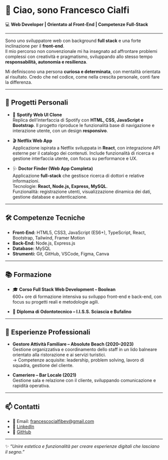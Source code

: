 # 👋 Ciao, sono Francesco Cialfi  
💻 **Web Developer | Orientato al Front-End | Competenze Full-Stack**  

---

Sono uno sviluppatore web con background **full stack** e una forte inclinazione per il **front-end**.  
Il mio percorso non convenzionale mi ha insegnato ad affrontare problemi complessi con creatività e pragmatismo, sviluppando allo stesso tempo **responsabilità, autonomia e resilienza**.  

Mi definiscono una persona **curiosa e determinata**, con mentalità orientata al risultato. Credo che nel codice, come nella crescita personale, conti fare la differenza.  

---

## 🚀 Progetti Personali
- 🎵 **Spotify Web UI Clone**  
  Replica dell’interfaccia di Spotify con **HTML, CSS, JavaScript e Bootstrap**. Il progetto riproduce le funzionalità base di navigazione e interazione utente, con un design **responsivo**.  

- 🎬 **Netflix Web App**  
  Applicazione ispirata a Netflix sviluppata in **React**, con integrazione API esterne per il catalogo dei contenuti. Include funzionalità di ricerca e gestione interfaccia utente, con focus su performance e UX.  

- 🩺 **Doctor Finder (Web App Completa)**  
  Applicazione **full-stack** che gestisce ricerca di dottori e relative informazioni.  
  Tecnologie: **React, Node.js, Express, MySQL**.  
  Funzionalità: registrazione utenti, visualizzazione dinamica dei dati, gestione database e autenticazione.  

---

## 🛠️ Competenze Tecniche
- **Front-End:** HTML5, CSS3, JavaScript (ES6+), TypeScript, React, Bootstrap, Tailwind, Framer Motion  
- **Back-End:** Node.js, Express.js  
- **Database:** MySQL  
- **Strumenti:** Git, GitHub, VSCode, Figma, Canva  

---

## 📚 Formazione
- 🎓 **Corso Full Stack Web Development – Boolean**  
  600+ ore di formazione intensiva su sviluppo front-end e back-end, con focus su progetti reali e metodologie agili.  

- 🏫 **Diploma di Odontotecnico – I.I.S.S. Sciascia e Bufalino**  

---

## 💼 Esperienze Professionali
- **Gestore Attività Familiare – Absolute Beach (2020–2023)**  
  Gestione organizzativa e coordinamento dello staff in un lido balneare orientato alla ristorazione e ai servizi turistici.  
  → Competenze acquisite: leadership, problem solving, lavoro di squadra, gestione del cliente.  

- **Cameriere – Bar Locale (2021)**  
  Gestione sala e relazione con il cliente, sviluppando comunicazione e rapidità operativa.  

---

## 📫 Contatti
- 📧 Email: francescocialfibev@gmail.com  
- 💼 [LinkedIn](https://www.linkedin.com/in/FrancescoCialfiDev)  
- 🐙 [GitHub](https://github.com/FrancescoCialfiDev)  

---

✨ *“Unire estetica e funzionalità per creare esperienze digitali che lasciano il segno.”*  
